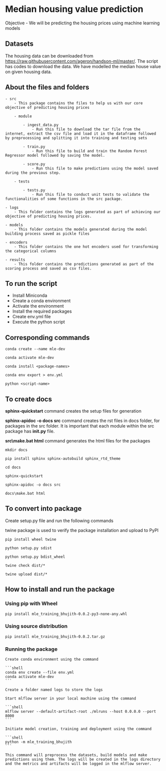 # Median housing value prediction

Objective - We will be predicting the housing prices using machine learning models

## Datasets

The housing data can be downloaded from https://raw.githubusercontent.com/ageron/handson-ml/master/. The script has codes to download the data. We have modelled the median house value on given housing data.

## About the files and folders

    - src
        - This package contains the files to help us with our core objective of predicting housing prices

        - module

            - ingest_data.py
                - Run this file to download the tar file from the internet, extract the csv file and load it in the dataframe followed by preprocessing and splitting it into training and testing sets

            - train.py
                - Run this file to build and train the Random Forest Regressor model followed by saving the model.

            - score.py
                - Run this file to make predictions using the model saved during the previous step.

        - tests

            - tests.py
                - Run this file to conduct unit tests to validate the functionalities of some functions in the src package.

    - logs
        - This folder contains the logs generated as part of achieving our objective of predicting housing prices.

    - models
        - This folder contains the models generated during the model building process saved as pickle files

    - encoders
        - This folder contains the one hot encoders used for transforming the categorical columns

    - results
        - This folder contains the predictions generated as part of the scoring process and saved as csv files.

## To run the script
 - Install Miniconda
 - Create a conda environment
 - Activate the environment
 - Install the required packages
 - Create env.yml file
 - Execute the python script

## Corresponding commands

```shell
conda create --name mle-dev

conda activate mle-dev

conda install <package-names>

conda env export > env.yml

python <script-name>
```

## To create docs

**sphinx-quickstart** command creates the setup files for generation

**sphinx-apidoc -o docs src** command creates the rst files in docs folder, for packages in the src folder. It is important that each module within the src package has **__init__.py** file.

**src\make.bat html** command generates the html files for the packages

```shell
mkdir docs

pip install sphinx sphinx-autobuild sphinx_rtd_theme

cd docs

sphinx-quickstart

sphinx-apidoc -o docs src

docs\make.bat html
```

## To convert into package

Create setup.py file and run the following commands

twine package is used to verify the package installation and upload to PyPI

```shell
pip install wheel twine

python setup.py sdist

python setup.py bdist_wheel

twine check dist/*

twine upload dist/*
```

## How to install and run the package

### Using pip with Wheel

``` shell
pip install mle_training_bhujith-0.0.2-py3-none-any.whl
```

### Using source distribution

```shell
pip install mle_training_bhujith-0.0.2.tar.gz
```

### Running the package

    Create conda environment using the command

    ```shell
    conda env create --file env.yml
    conda activate mle-dev
    ```

    Create a folder named logs to store the logs

    Start mlflow server in your local machine using the command

    ```shell
    mlflow server --default-artifact-root ./mlruns --host 0.0.0.0 --port 8000
    ```

    Initiate model creation, training and deployment using the command

    ```shell
    python -m mle_training_bhujith
    ```

    This command will preprocess the datasets, build models and make predictions using them. The logs will be created in the logs directory and the metrics and artifacts will be logged in the mlflow server.










